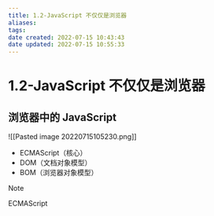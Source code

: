 ```yaml
---
title: 1.2-JavaScript 不仅仅是浏览器
aliases: 
tags: 
date created: 2022-07-15 10:43:43
date updated: 2022-07-15 10:55:33
---
```


# 1.2-JavaScript 不仅仅是浏览器

## 浏览器中的 JavaScript

![[Pasted image 20220715105230.png]]
   - ECMAScript（核心）
   - DOM（文档对象模型）
   - BOM（浏览器对象模型） 
> [!note]
> ECMAScript
> 

